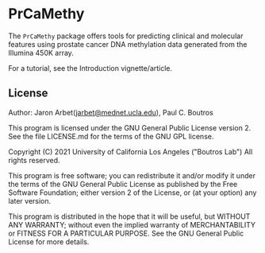 # PrCaMethy

The `PrCaMethy` package offers tools for predicting clinical and molecular features using prostate cancer DNA methylation data generated from the Illumina 450K array.

For a tutorial, see the Introduction vignette/article.

## License

Author: Jaron Arbet(jarbet@mednet.ucla.edu), Paul C. Boutros

This program is licensed under the GNU General Public License version 2. See the file LICENSE.md for the terms of the GNU GPL license.


Copyright (C) 2021 University of California Los Angeles ("Boutros Lab") All rights reserved.

This program is free software; you can redistribute it and/or modify it under the terms of the GNU General Public License as published by the Free Software Foundation; either version 2 of the License, or (at your option) any later version.

This program is distributed in the hope that it will be useful, but WITHOUT ANY WARRANTY; without even the implied warranty of MERCHANTABILITY or FITNESS FOR A PARTICULAR PURPOSE. See the GNU General Public License for more details.

